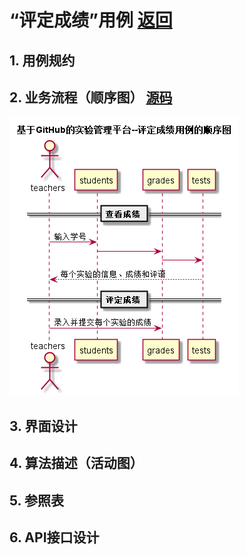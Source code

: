 ﻿<!-- markdownlint-disable MD033-->
<!-- 禁止MD033类型的警告 https://www.npmjs.com/package/markdownlint -->

# “评定成绩”用例 [返回](./README.md)
## 1. 用例规约

## 2. 业务流程（顺序图） [源码](./src/sequence评定成绩.puml)
![sequence1](./sequence评定成绩.png) 

## 3. 界面设计

## 4. 算法描述（活动图）

## 5. 参照表

## 6. API接口设计
